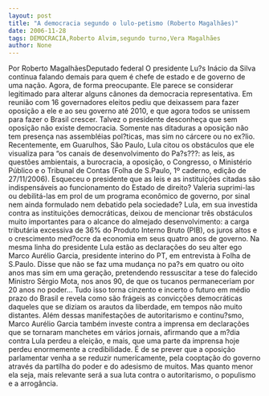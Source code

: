 ```yaml
---
layout: post
title: "A democracia segundo o lulo-petismo (Roberto Magalhães)"
date: 2006-11-28
tags: DEMOCRACIA,Roberto Alvim,segundo turno,Vera Magalhães
author: None
---
```

Por Roberto MagalhãesDeputado federal
O presidente Lu?s Inácio da Silva continua falando demais para quem é chefe de estado e de governo de uma nação. 
Agora, de forma preocupante. 
Ele parece se considerar legitimado para alterar alguns cânones da democracia representativa. 
Em reunião com 16 governadores eleitos pediu que deixassem para fazer oposição a ele e ao seu governo até 2010, e que agora todos se unissem para fazer o Brasil crescer. 
Talvez o presidente desconheça que sem oposição não existe democracia. Somente nas ditaduras a oposição não tem presença nas assembléias pol?ticas, mas sim no cárcere ou no ex?lio. 
Recentemente, em Guarulhos, São Paulo, Lula citou os obstáculos que ele visualiza para “os canais de desenvolvimento do Pa?s???: as leis, as questões ambientais, a burocracia, a oposição, o Congresso, o Ministério Público e o Tribunal de Contas (Folha de S.Paulo, 1º caderno, edição de 27/11/2006). 
Esqueceu o presidente que as leis e as instituições citadas são indispensáveis ao funcionamento do Estado de direito? 
Valeria suprimi-las ou debilitá-las em prol de um programa econômico de governo, por sinal nem ainda formulado nem debatido pela sociedade? 
Lula, em sua investida contra as instituições democráticas, deixou de mencionar três obstáculos muito importantes para o alcance do almejado desenvolvimento: a carga tributária excessiva de 36% do Produto Interno Bruto (PIB), os juros altos e o crescimento med?ocre da economia em seus quatro anos de governo. 
Na mesma linha do presidente Lula estão as declarações do seu alter ego Marco Aurélio Garcia, presidente interino do PT, em entrevista à Folha de S.Paulo. Disse que não se faz uma mudança no pa?s em quatro ou oito anos mas sim em uma geração, pretendendo ressuscitar a tese do falecido Ministro Sérgio Mota, nos anos 90, de que os tucanos permaneceriam por 20 anos no poder... 
Tudo isso torna cinzento e incerto o futuro em médio prazo do Brasil e revela como são frágeis as convicções democráticas daqueles que se diziam os arautos da liberdade, em tempos não muito distantes. 
Além dessas manifestações de autoritarismo e continu?smo, Marco Aurélio Garcia também investe contra a imprensa em declarações que se tornaram manchetes em vários jornais, afirmando que a m?dia contra Lula perdeu a eleição, e mais, que uma parte da imprensa hoje perdeu enormemente a credibilidade. 
É de se prever que a oposição parlamentar venha a se reduzir numericamente, pela cooptação do governo através da partilha do poder e do adesismo de muitos. Mas quanto menor ela seja, mais relevante será a sua luta contra o autoritarismo, o populismo e a arrogância. 